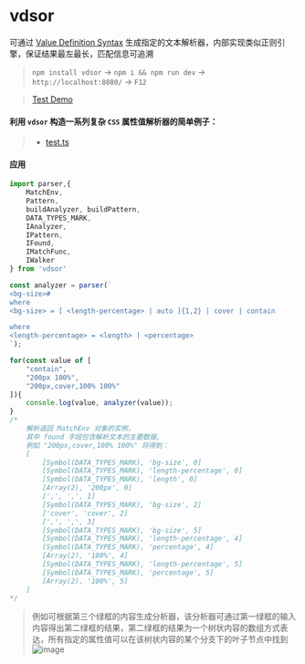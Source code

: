 # vdsor

可通过 [Value Definition Syntax](https://drafts.csswg.org/css-values) 生成指定的文本解析器，内部实现类似正则引擎，保证结果最左最长，匹配信息可追溯

> `npm install vdsor` -> `npm i && npm run dev` -> `http://localhost:8080/` -> `F12`

> [Test Demo](https://feff01.github.io/vdsor/dist/)

#### 利用 `vdsor` 构造一系列复杂 `CSS` 属性值解析器的简单例子：
>* [test.ts](./js/test.ts)


#### 应用
```javascript
import parser,{
    MatchEnv,
    Pattern,
    buildAnalyzer, buildPattern,
    DATA_TYPES_MARK,
    IAnalyzer, 
    IPattern,
    IFound, 
    IMatchFunc,
    IWalker
} from 'vdsor'

const analyzer = parser(`
<bg-size>#
where 
<bg-size> = [ <length-percentage> | auto ]{1,2} | cover | contain

where 
<length-percentage> = <length> | <percentage>
`);

for(const value of [
    "contain",
    "200px 100%",
    "200px,cover,100% 100%"
]){
    console.log(value, analyzer(value));
}
/*
    解析返回 MatchEnv 对象的实例，
    其中 found 字段包含解析文本的主要数据,
    例如 "200px,cover,100% 100%" 将得到：
    [
        [Symbol(DATA_TYPES_MARK), 'bg-size', 0]
        [Symbol(DATA_TYPES_MARK), 'length-percentage', 0]
        [Symbol(DATA_TYPES_MARK), 'length', 0]
        [Array(2), '200px', 0]
        [',', ',', 1]
        [Symbol(DATA_TYPES_MARK), 'bg-size', 2]
        ['cover', 'cover', 2]
        [',', ',', 3]
        [Symbol(DATA_TYPES_MARK), 'bg-size', 5]
        [Symbol(DATA_TYPES_MARK), 'length-percentage', 4]
        [Symbol(DATA_TYPES_MARK), 'percentage', 4]
        [Array(2), '100%', 4]
        [Symbol(DATA_TYPES_MARK), 'length-percentage', 5]
        [Symbol(DATA_TYPES_MARK), 'percentage', 5]
        [Array(2), '100%', 5]
    ]
*/
```
> 例如可根据第三个绿框的内容生成分析器，该分析器可通过第一绿框的输入内容得出第二绿框的结果，第二绿框的结果为一个树状内容的数组方式表达，所有指定的属性值可以在该树状内容的某个分支下的叶子节点中找到
![image](https://feff01.github.io/static/img/vdsor_1.png)
